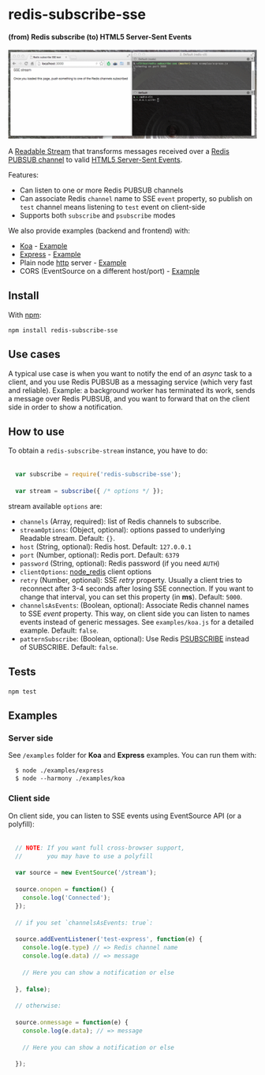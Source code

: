 
redis-subscribe-sse
==================

#### (from) Redis subscribe (to) HTML5 Server-Sent Events

<p align="center">
  <img src="docs/screencast.gif">
</p>

A [Readable Stream](http://nodejs.org/api/stream.html#stream_class_stream_readable) that transforms messages received over a [Redis PUBSUB channel](http://redis.io/topics/pubsub) to valid [HTML5 Server-Sent Events](http://www.w3schools.com/html/html5_serversentevents.asp).

Features:

* Can listen to one or more Redis PUBSUB channels
* Can associate Redis `channel` name to SSE `event` property, so publish on `test` channel means listening to `test` event on client-side
* Supports both `subscribe` and `psubscribe` modes

We also provide examples (backend and frontend) with:
  * [Koa](http://koajs.com) - [Example]()
  * [Express](http://expressjs.com) - [Example]()
  * Plain node [http](http://nodejs.org/api/http.html) server - [Example]()
  * CORS (EventSource on a different host/port) - [Example]()


## Install

With [npm](http://npmjs.org/):

```
npm install redis-subscribe-sse
```

## Use cases

A typical use case is when you want to notify the end of an *async* task to a client, and you use Redis PUBSUB as a messaging service (which very fast and reliable). Example: a background worker has terminated its work, sends a message over Redis PUBSUB, and you want to forward that on the client side in order to show a notification.


## How to use

To obtain a `redis-subscribe-stream` instance, you have to do:

```javascript

  var subscribe = require('redis-subscribe-sse');

  var stream = subscribe({ /* options */ });

```

stream available `options` are:

- `channels` (Array, required): list of Redis channels to subscribe.
- `streamOptions`: (Object, optional): options passed to underlying Readable stream. Default: `{}`.
- `host` (String, optional): Redis host. Default: `127.0.0.1`
- `port` (Number, optional): Redis port. Default: `6379`
- `password` (String, optional): Redis password (if you need `AUTH`)
- `clientOptions`: [node_redis](https://github.com/mranney/node_redis) client options
- `retry` (Number, optional): SSE *retry* property. Usually a client tries to reconnect after 3-4 seconds after losing SSE connection. If you want to change that interval, you can set this property (in **ms**). Default: `5000`.
- `channelsAsEvents`: (Boolean, optional): Associate Redis channel names to SSE *event* property. This way, on client side you can listen to names events instead of generic messages. See `examples/koa.js` for a detailed example. Default: `false`.
- `patternSubscribe`: (Boolean, optional): Use Redis [PSUBSCRIBE](http://redis.io/commands/psubscribe) instead of SUBSCRIBE. Default: `false`.


## Tests

`npm test`


## Examples

### Server side

See `/examples` folder for **Koa** and **Express** examples. You can run them with:

```
  $ node ./examples/express
  $ node --harmony ./examples/koa
```

### Client side

On client side, you can listen to SSE events using EventSource API (or a polyfill):

```javascript

  // NOTE: If you want full cross-browser support,
  //       you may have to use a polyfill

  var source = new EventSource('/stream');

  source.onopen = function() {
    console.log('Connected');
  });

  // if you set `channelsAsEvents: true`:

  source.addEventListener('test-express', function(e) {
    console.log(e.type) // => Redis channel name
    console.log(e.data) // => message
    
    // Here you can show a notification or else
    
  }, false);

  // otherwise:

  source.onmessage = function(e) {
    console.log(e.data); // => message
    
    // Here you can show a notification or else
    
  });

```




